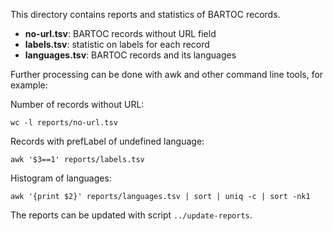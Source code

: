 This directory contains reports and statistics of BARTOC records.

* **no-url.tsv**: BARTOC records without URL field
* **labels.tsv**: statistic on labels for each record
* **languages.tsv**: BARTOC records and its languages 

Further processing can be done with awk and other command line tools, for example:

Number of records without URL:

    wc -l reports/no-url.tsv

Records with prefLabel of undefined language:

    awk '$3==1' reports/labels.tsv

Histogram of languages:

    awk '{print $2}' reports/languages.tsv | sort | uniq -c | sort -nk1

The reports can be updated with script `../update-reports`.
